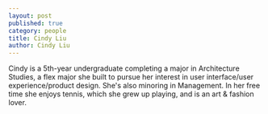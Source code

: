 ```yaml
---
layout: post
published: true
category: people
title: Cindy Liu
author: Cindy Liu
---
```

Cindy is a 5th-year undergraduate completing a major in Architecture Studies, a flex major she built to pursue her interest in user interface/user experience/product design. She's also minoring in Management. In her free time she enjoys tennis, which she grew up playing, and is an art & fashion lover.